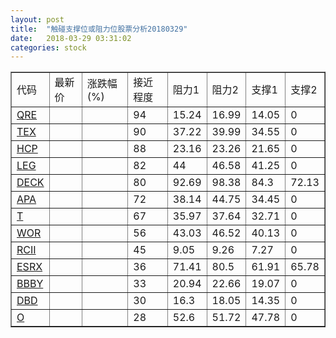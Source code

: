 ```yaml
---
layout: post
title:  "触碰支撑位或阻力位股票分析20180329"
date:   2018-03-29 03:31:02
categories: stock
---
```

<script type="text/javascript">
var stockList = []
stockList.push('gb_qre');
stockList.push('gb_tex');
stockList.push('gb_hcp');
stockList.push('gb_leg');
stockList.push('gb_deck');
stockList.push('gb_apa');
stockList.push('gb_t');
stockList.push('gb_wor');
stockList.push('gb_rcii');
stockList.push('gb_esrx');
stockList.push('gb_bbby');
stockList.push('gb_dbd');
stockList.push('gb_o');
</script>
<table border="1">
 <tr>
 <td>代码</td>
 <td>最新价</td>
 <td>涨跌幅(%)</td>
 <td>接近程度</td>
 <td>阻力1</td>
 <td>阻力2</td>
 <td>支撑1</td>
 <td>支撑2</td>
</tr>
  <tr id="qre" class="red">
  <td><a href="http://stock.finance.sina.com.cn/usstock/quotes/QRE.html" target="_blank">QRE</a></td><td></td><td></td><td>94</td><td>15.24</td><td>16.99</td><td>14.05</td><td>0</td></tr>
  <tr id="tex" class="red">
  <td><a href="http://stock.finance.sina.com.cn/usstock/quotes/TEX.html" target="_blank">TEX</a></td><td></td><td></td><td>90</td><td>37.22</td><td>39.99</td><td>34.55</td><td>0</td></tr>
  <tr id="hcp" class="red">
  <td><a href="http://stock.finance.sina.com.cn/usstock/quotes/HCP.html" target="_blank">HCP</a></td><td></td><td></td><td>88</td><td>23.16</td><td>23.26</td><td>21.65</td><td>0</td></tr>
  <tr id="leg" class="red">
  <td><a href="http://stock.finance.sina.com.cn/usstock/quotes/LEG.html" target="_blank">LEG</a></td><td></td><td></td><td>82</td><td>44</td><td>46.58</td><td>41.25</td><td>0</td></tr>
  <tr id="deck" class="red">
  <td><a href="http://stock.finance.sina.com.cn/usstock/quotes/DECK.html" target="_blank">DECK</a></td><td></td><td></td><td>80</td><td>92.69</td><td>98.38</td><td>84.3</td><td>72.13</td></tr>
  <tr id="apa" class="red">
  <td><a href="http://stock.finance.sina.com.cn/usstock/quotes/APA.html" target="_blank">APA</a></td><td></td><td></td><td>72</td><td>38.14</td><td>44.75</td><td>34.45</td><td>0</td></tr>
  <tr id="t" class="red">
  <td><a href="http://stock.finance.sina.com.cn/usstock/quotes/T.html" target="_blank">T</a></td><td></td><td></td><td>67</td><td>35.97</td><td>37.64</td><td>32.71</td><td>0</td></tr>
  <tr id="wor" class="green">
  <td><a href="http://stock.finance.sina.com.cn/usstock/quotes/WOR.html" target="_blank">WOR</a></td><td></td><td></td><td>56</td><td>43.03</td><td>46.52</td><td>40.13</td><td>0</td></tr>
  <tr id="rcii" class="red">
  <td><a href="http://stock.finance.sina.com.cn/usstock/quotes/RCII.html" target="_blank">RCII</a></td><td></td><td></td><td>45</td><td>9.05</td><td>9.26</td><td>7.27</td><td>0</td></tr>
  <tr id="esrx" class="red">
  <td><a href="http://stock.finance.sina.com.cn/usstock/quotes/ESRX.html" target="_blank">ESRX</a></td><td></td><td></td><td>36</td><td>71.41</td><td>80.5</td><td>61.91</td><td>65.78</td></tr>
  <tr id="bbby" class="red">
  <td><a href="http://stock.finance.sina.com.cn/usstock/quotes/BBBY.html" target="_blank">BBBY</a></td><td></td><td></td><td>33</td><td>20.94</td><td>22.66</td><td>19.07</td><td>0</td></tr>
  <tr id="dbd" class="green">
  <td><a href="http://stock.finance.sina.com.cn/usstock/quotes/DBD.html" target="_blank">DBD</a></td><td></td><td></td><td>30</td><td>16.3</td><td>18.05</td><td>14.35</td><td>0</td></tr>
  <tr id="o" class="green">
  <td><a href="http://stock.finance.sina.com.cn/usstock/quotes/O.html" target="_blank">O</a></td><td></td><td></td><td>28</td><td>52.6</td><td>51.72</td><td>47.78</td><td>0</td></tr>
</table>
